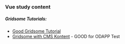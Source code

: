 ### Vue study content

##### Gridsome Tutorials:
- [Good Gridsome Tutorial](https://snipcart.com/blog/vuejs-graphql-airtable-example)
- [Gridsome with CMS Kontent](https://kontent.ai/blog/react-or-vue-gatsby-or-gridsome) - GOOD for ODAPP Test